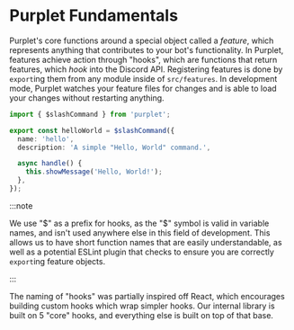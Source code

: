 # Purplet Fundamentals

Purplet's core functions around a special object called a _feature_, which represents anything that contributes to your bot's functionality. In Purplet, features achieve action through "hooks", which are functions that return features, which _hook_ into the Discord API. Registering features is done by `export`ing them from any module inside of `src/features`. In development mode, Purplet watches your feature files for changes and is able to load your changes without restarting anything.

```ts title='src/features/slash-command.ts'
import { $slashCommand } from 'purplet';

export const helloWorld = $slashCommand({
  name: 'hello',
  description: 'A simple "Hello, World" command.',

  async handle() {
    this.showMessage('Hello, World!');
  },
});
```

:::note

We use "$" as a prefix for hooks, as the "$" symbol is valid in variable names, and isn't used anywhere else in this field of development. This allows us to have short function names that are easily understandable, as well as a potential ESLint plugin that checks to ensure you are correctly `export`ing feature objects.

:::

The naming of "hooks" was partially inspired off React, which encourages building custom hooks which wrap simpler hooks. Our internal library is built on 5 "core" hooks, and everything else is built on top of that base.
